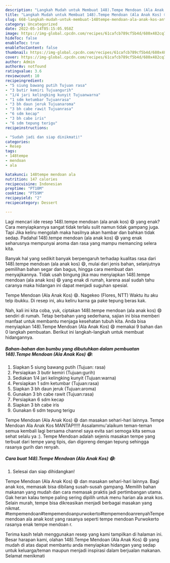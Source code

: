 ```yaml
---
description: "Langkah Mudah untuk Membuat 148).Tempe Mendoan (Ala Anak Kos) 😄Anti Ribet"
title: "Langkah Mudah untuk Membuat 148).Tempe Mendoan (Ala Anak Kos) 😄Anti Ribet"
slug: 668-langkah-mudah-untuk-membuat-148tempe-mendoan-ala-anak-kos-anti-ribet
category: Uncategorized
date: 2022-05-14T05:15:05.958Z
image: https://img-global.cpcdn.com/recipes/61cafcb789cf5b4d/680x482cq70/148tempe-mendoan-ala-anak-kos-foto-resep-utama.jpg
hideToc: false
enableToc: true
enableTocContent: false
thumbnail: https://img-global.cpcdn.com/recipes/61cafcb789cf5b4d/680x482cq70/148tempe-mendoan-ala-anak-kos-foto-resep-utama.jpg
cover: https://img-global.cpcdn.com/recipes/61cafcb789cf5b4d/680x482cq70/148tempe-mendoan-ala-anak-kos-foto-resep-utama.jpg
author: Admin
authorAv: notfound
ratingvalue: 3.6
reviewcount: 10
recipeingredient:
- "5 siung bawang putih Tujuan rasa"
- "3 butir kemiri Tujuangurih"
- "1/4 jari kelingking kunyit Tujuanwarna"
- "1 sdm ketumbar Tujuanrasa"
- "3 bh daun jeruk Tujuanaroma"
- "3 bh cabe rawit Tujuanrasa"
- "6 sdm kecap"
- "3 bh cabe iris"
- "6 sdm tepung terigu"
recipeinstructions:

- "Sudah jadi dan siap dinikmati!"
categories:
- Resep
tags:
- 148tempe
- mendoan
- ala

katakunci: 148tempe mendoan ala 
nutrition: 147 calories
recipecuisine: Indonesian
preptime: "PT10M"
cooktime: "PT59M"
recipeyield: "2"
recipecategory: Dessert

---
```



Lagi mencari ide resep 148).tempe mendoan (ala anak kos) 😄 yang enak? Cara menyiapkannya sangat tidak terlalu sulit namun tidak gampang juga. Tapi Jika keliru mengolah maka hasilnya akan hambar dan bahkan tidak sedap. Padahal 148).tempe mendoan (ala anak kos) 😄 yang enak seharusnya mempunyai aroma dan rasa yang mampu memancing selera kita.


Banyak hal yang sedikit banyak berpengaruh terhadap kualitas rasa dari 148).tempe mendoan (ala anak kos) 😄, mulai dari jenis bahan, selanjutnya pemilihan bahan segar dan bagus, hingga cara membuat dan menyajikannya. Tidak usah bingung jika mau menyiapkan 148).tempe mendoan (ala anak kos) 😄 yang enak di rumah, karena asal sudah tahu caranya maka hidangan ini dapat menjadi suguhan spesial.

Tempe Mendoan (Ala Anak Kos) 😄. Nagekeo (Flores, NTT) Waktu itu aku telp ibukku. Di resep ini, aku keliru karna ga pake tepung beras kak.


Nah, kali ini kita coba, yuk, ciptakan 148).tempe mendoan (ala anak kos) 😄 sendiri di rumah. Tetap berbahan yang sederhana, sajian ini bisa memberi manfaat untuk membantu menjaga kesehatan tubuh kita. Anda bisa menyiapkan 148).Tempe Mendoan (Ala Anak Kos) 😄 memakai 9 bahan dan 0 langkah pembuatan. Berikut ini langkah-langkah untuk membuat hidangannya.

<!--inarticleads1-->

##### Bahan-bahan dan bumbu yang dibutuhkan dalam pembuatan 148).Tempe Mendoan (Ala Anak Kos) 😄:

1. Siapkan 5 siung bawang putih (Tujuan: rasa)
1. Persiapkan 3 butir kemiri (Tujuan:gurih)
1. Sediakan 1/4 jari kelingking kunyit (Tujuan:warna)
1. Persiapkan 1 sdm ketumbar (Tujuan:rasa)
1. Siapkan 3 bh daun jeruk (Tujuan:aroma)
1. Gunakan 3 bh cabe rawit (Tujuan:rasa)
1. Persiapkan 6 sdm kecap
1. Siapkan 3 bh cabe iris
1. Gunakan 6 sdm tepung terigu


Tempe Mendoan (Ala Anak Kos) 😄 dan masakan sehari-hari lainnya. Tempe Mendoan Ala Anak Kos MANTAP!!!!! Assalammu&#39;alaikum teman-teman semua kembali lagi bersama channel saya evita sari semoga kita semua sehat selalu ya :). Tempe Mendoan adalah sejenis masakan tempe yang terbuat dari tempe yang tipis, dan digoreng dengan tepung sehingga rasanya gurih dan renyah. 

<!--inarticleads2-->

##### Cara buat 148).Tempe Mendoan (Ala Anak Kos) 😄:


1. Selesai dan siap dihidangkan!

Tempe Mendoan (Ala Anak Kos) 😄 dan masakan sehari-hari lainnya. Bagi anak kos, memasak bisa dibilang susah-susah gampang. Memilih bahan makanan yang mudah dan cara memasak praktis jadi pertimbangan utama. Gak heran kalau tempe paling sering dipilih untuk menu harian ala anak kos. Selain murah, tempe bisa dikreasikan menjadi berbagai masakan yang nikmat. #tempemendoan#tempemendoanpurwokerto#tempemendoanrenyahTempe mendoan ala anak kost yang rasanya seperti tempe mendoan Purwokerto rasanya enak tempe mendoan r. 

Terima kasih telah menggunakan resep yang kami tampilkan di halaman ini. Besar harapan kami, olahan 148).Tempe Mendoan (Ala Anak Kos) 😄 yang mudah di atas dapat membantu anda menyiapkan hidangan yang sedap untuk keluarga/teman maupun menjadi inspirasi dalam berjualan makanan. Selamat menikmati
